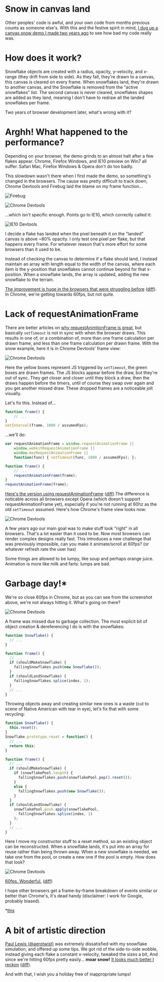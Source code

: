 # Snow in canvas land

Other peoples' code is awful, and your own code from months previous counts as someone else's. With this and the festive spirit in mind, [I dug up a canvas snow demo I made two years ago](http://jakearchibald.github.com/canvas-snow/1.html) to see how bad my code really was.

# How does it work?

Snowflake objects are created with a radius, opacity, y-velocity, and x-range (they drift from side to side). As they fall, they're drawn to a canvas, this canvas is cleared on every frame. When snowflakes land, they're drawn to another canvas, and the Snowflake is removed from the "active snowflakes" list. The second canvas is never cleared, snowflakes shapes are added as they land, meaning I don't have to redraw all the landed snowflakes per frame.

Two years of browser development later, what's wrong with it?

# Arghh! What happened to the performance?

Depending on your browser, the demo grinds to an almost halt after a few flakes appear. Chrome, Firefox Windows, and IE10 preview on Win7 all suffer. Safari Mac, Firefox Windows & Opera don't do too badly.

This slowdown wasn't there when I first made the demo, so something's changed in the browsers. The cause was pretty difficult to track down, Chrome Devtools and Firebug laid the blame on my frame function...

![Firebug](http://jakearchibald.github.com/canvas-snow/firebug-unhelpful.png)

![Chrome Devtools](http://jakearchibald.github.com/canvas-snow/initial-chrome-devtools.png)

...which isn't specific enough. Points go to IE10, which correctly called it:

![IE10 Devtools](http://jakearchibald.github.com/canvas-snow/ie10-initial.png)

I decide a flake has landed when the pixel beneath it on the "landed" canvas is above ~80% opacity. I only test one pixel per flake, but that happens every frame. For whatever reason that's more effort for some browsers than it used to be.

Instead of checking the canvas to determine if a flake should land, I instead maintain an array with length equal to the width of the canvas, where each item is the y-position that snowflakes cannot continue beyond for that x-position. When a snowflake lands, the array is updated, adding the new snowflake to the terrain.

[The improvement is huge in the browsers that were struggling before](http://jakearchibald.github.com/canvas-snow/2.html)
([diff](https://github.com/jakearchibald/canvas-snow/commit/29f3976a75480027448d1baf1491ce6c9634ce01)).
In Chrome, we're getting towards 60fps, but not quite.

# Lack of requestAnimationFrame

There are better articles on [why requestAnimtionFrame is great](http://www.html5rocks.com/en/tutorials/speed/rendering/), but basically `setTimeout` is not in sync with when the browser draws. This results in one of, or a combination of, more than one frame calculation per drawn frame, and less than one frame calculation per drawn frame. With the snow example, here it is in Chrome Devtools' frame view:

![Chrome Devtools](http://jakearchibald.github.com/canvas-snow/no-raf-jolt.png)

Here the yellow boxes represent JS triggered by `setTimeout`, the green boxes are drawn frames. The JS blocks appear before the draw, but they're out of sync. They get closer and closer until they block a draw, then the draws happen before the timers, until of course they swap over again and you get another missed draw. These dropped frames are a noticeable jolt visually.

Let's fix this. Instead of...

```javascript
function frame() {
	// ...
}
setInterval(frame, 1000 / assumedFps);
```

...we'll do:

```javascript
var requestAnimationFrame = window.requestAnimationFrame ||
    window.webkitRequestAnimationFrame ||
    window.mozRequestAnimationFrame ||
    function(func) { setTimeout(func, 1000 / assumedFps); };

function frame() {
	// ...
	requestAnimationFrame(frame);
}
requestAnimationFrame(frame);
```

[Here's the version using requestAnimationFrame](http://jakearchibald.github.com/canvas-snow/3.html) ([diff](https://github.com/jakearchibald/canvas-snow/commit/f8c310f76f444fb20caad0407d5f80698739a934)).The difference is noticable across all browsers except Opera (which doesn't support requestAnimationFrame yet), especially if you're not running at 60hz as the old `setTimeout` assumed. Here's how Chrome's frame view looks now:

![Chrome Devtools](http://jakearchibald.github.com/canvas-snow/with-raf.png)

A few years ago our main goal was to make stuff look "right" in all browsers. That's a lot easier than it used to be. Now most browsers can render complex designs really fast. This introduces a new challenge that was previously impossible, can you make it animate/scroll at 60fps? (or whatever refresh rate the user has)

Some things are allowed to be lumpy, like soup and perhaps orange juice. Animation is more like milk and farts: lumps are bad.

# Garbage day!*

We're so close 60fps in Chrome, but as you can see from the screenshot above, we're not always hitting it. What's going on there?

![Chrome Devtools](http://jakearchibald.github.com/canvas-snow/gc-jolt.png)

A frame was missed due to garbage collection. The most explicit bit of object creation & dereferencing I do is with the snowflakes:

```javascript
function Snowflake() {
  // ...
}

function frame() {
  // ...
  if (shouldMakeSnowflake) {
    fallingSnowflakes.push(new Snowflake());
  }
  if (shouldLandSnowflake) {
    fallingSnowflakes.splice(index, 1);
  }
  // ...
}
```

Throwing objects away and creating similar new ones is a waste (cut to scene of Native American with tear in eye), let's fix that with some recycling:

```javascript
function Snowflake() {
  this.reset();
}
Snowflake.prototype.reset = function() {
  // ...
  return this;
}

function frame() {
  // ...
  if (shouldMakeSnowflake) {
    if (snowflakePool.length) {
      fallingSnowflakes.push(snowflakePool.pop().reset());
    }
    else {
      fallingSnowflakes.push(new Snowflake());
    }
  }
  if (shouldLandSnowflake) {
    snowflakePool.push.apply(snowflakePool,
      fallingSnowflakes.splice(index, 1)
    );
  }
  // ...
}
```

Here I move my constructor stuff to a reset method, so an existing object can be reconstructed. When a snowflake lands, it's put into an array for reuse rather than being thrown away. When a new snowflake is needed, we take one from the pool, or create a new one if the pool is empty. How does that look?

![Chrome Devtools](http://jakearchibald.github.com/canvas-snow/final.png)

[60fps. Wonderful.](http://jakearchibald.github.com/canvas-snow/4.html) ([diff](https://github.com/jakearchibald/canvas-snow/commit/5325cb01d688cb364688c95656f6ba5e95a31afe))

I hope other browsers get a frame-by-frame breakdown of events similar or better than Chrome's, it's dead handy (disclaimer: I work for Google, probably biased).

*[this](http://www.youtube.com/watch?v=N5IlA4ehJck)

# A bit of artistic direction

[Paul Lewis (@aerotwist)](https://twitter.com/aerotwist) was extremely dissatisfied with my snowflake simulation, and offered up some tips. We got rid of the side-to-side wobble, instead giving each flake a constant x-velocity, tweaked the sizes a bit, And since we're hitting 60fps pretty easily... **moar snow!** [It looks much better I reckon](http://jakearchibald.github.com/canvas-snow/5.html) ([diff](https://github.com/jakearchibald/canvas-snow/commit/27aab34f27c14700d0086ca64ccfa4ffe9f9359a)).

And with that, I wish you a holiday free of inappropriate lumps!